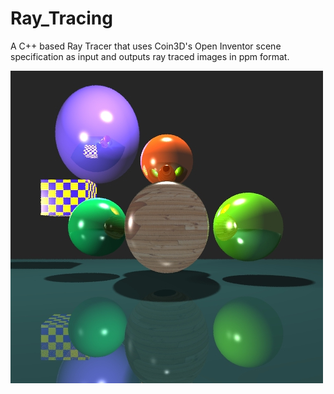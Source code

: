 # Ray_Tracing
A C++ based Ray Tracer that uses Coin3D's Open Inventor scene specification as input and outputs ray traced images in ppm format. 

![plot](./img/complex_scene.jpg)
